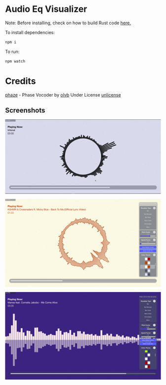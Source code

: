 # Audio Eq Visualizer

Note: Before installing, check on how to build Rust code [here.](./wasm-eq/README.md)

To install dependencies:

```bash
npm i
```

To run:

```bash
npm watch
```

# Credits
[phaze](https://github.com/olvb/phaze/) - Phase Vocoder by [olvb](https://github.com/olvb/) Under License [unlicense](https://unlicense.org/)

## Screenshots

![Image 1](screenshots/Screenshot%20from%202024-09-04%2018-08-16.png)

![Image 2](screenshots/Screenshot%20from%202024-09-09%2000-59-39.png)

![Image 3](screenshots/Screenshot%20from%202024-09-19%2022-17-04.png)
